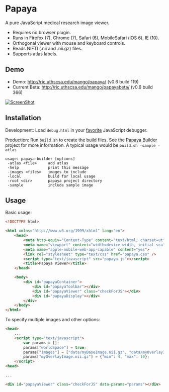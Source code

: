 Papaya
======

A pure JavaScript medical research image viewer.
- Requires no browser plugin.
- Runs in Firefox (7), Chrome (7), Safari (6), MobileSafari (iOS 6), IE (10).
- Orthogonal viewer with mouse and keyboard controls.
- Reads NIFTI (.nii and .nii.gz) files.
- Supports atlas labels.


Demo
-----
- Demo: http://ric.uthscsa.edu/mango/papaya/ (v0.6 build 119)
- Current Beta: http://ric.uthscsa.edu/mango/papayabeta/ (v0.6 build 366)


[![ScreenShot](https://raw.github.com/rii-mango/Papaya/master/README-img.png)](http://ric.uthscsa.edu/mango/papaya/)

Installation
------
Development: Load `debug.html` in your [favorite](http://www.jetbrains.com/webstorm/) JavaScript debugger.

Production: Run `build.sh` to create the build files. See the [Papaya Builder](https://github.com/rii-mango/Papaya-Builder) project for more 
information. A typical usage would be `build.sh -sample -atlas`

```shell
usage: papaya-builder [options]
 -atlas <file>     add atlas
 -help             print this message
 -images <files>   images to include
 -local            build for local usage
 -root <dir>       papaya project directory
 -sample           include sample image
```

Usage
------
Basic usage:
```html
<!DOCTYPE html>

<html xmlns="http://www.w3.org/1999/xhtml" lang="en">
    <head>
        <meta http-equiv="Content-Type" content="text/html; charset=utf-8"/>
        <meta name="viewport" content="width=device-width, initial-scale=1.0, user-scalable=no"/>
        <meta name="apple-mobile-web-app-capable" content="yes">
        <link rel="stylesheet" type="text/css" href="papaya.css" />
        <script type="text/javascript" src="papaya.js"></script>
        <title>Papaya Viewer</title>
    </head>

    <body>
        <div id="papayaContainer">
            <div id="papayaToolbar"></div>
            <div id="papayaViewer" class="checkForJS"></div>
            <div id="papayaDisplay"></div>
        </div>
    </body>
</html>
```

To specify multiple images and other options:
```html
<head>
    ...
    <script type="text/javascript">
        var params = [];
        params["worldSpace"] = true;
        params["images"] = ["data/myBaseImage.nii.gz", "data/myOverlayImage.nii.gz"];
        params["myOverlayImage.nii.gz"] = {"min": 4, "max": 10};
    </script>
<head>

...

<div id="papayaViewer" class="checkForJS" data-params="params"></div>

```




